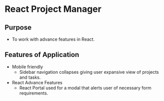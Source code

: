 # React Project Manager

## Purpose

- To work with advance features in React.

## Features of Application

- Mobile friendly
  - Sidebar navigation collapses giving user expansive view of projects and tasks.
- React Advance Features
  - React Portal used for a modal that alerts user of necessary form requirements.

